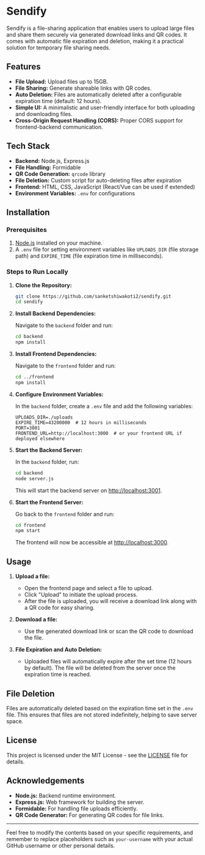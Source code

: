 # Sendify

Sendify is a file-sharing application that enables users to upload large files and share them securely via generated download links and QR codes. It comes with automatic file expiration and deletion, making it a practical solution for temporary file sharing needs.

## Features

- **File Upload:** Upload files up to 15GB.
- **File Sharing:** Generate shareable links with QR codes.
- **Auto Deletion:** Files are automatically deleted after a configurable expiration time (default: 12 hours).
- **Simple UI:** A minimalistic and user-friendly interface for both uploading and downloading files.
- **Cross-Origin Request Handling (CORS):** Proper CORS support for frontend-backend communication.

## Tech Stack

- **Backend:** Node.js, Express.js
- **File Handling:** Formidable
- **QR Code Generation:** `qrcode` library
- **File Deletion:** Custom script for auto-deleting files after expiration
- **Frontend:** HTML, CSS, JavaScript (React/Vue can be used if extended)
- **Environment Variables:** `.env` for configurations

## Installation

### Prerequisites

1. [Node.js](https://nodejs.org/en/) installed on your machine.
2. A `.env` file for setting environment variables like `UPLOADS_DIR` (file storage path) and `EXPIRE_TIME` (file expiration time in milliseconds).

### Steps to Run Locally

1. **Clone the Repository:**

   ```bash
   git clone https://github.com/sanketshiwakoti2/sendify.git
   cd sendify
   ```

2. **Install Backend Dependencies:**

   Navigate to the `backend` folder and run:

   ```bash
   cd backend
   npm install
   ```

3. **Install Frontend Dependencies:**

   Navigate to the `frontend` folder and run:

   ```bash
   cd ../frontend
   npm install
   ```

4. **Configure Environment Variables:**

   In the `backend` folder, create a `.env` file and add the following variables:

   ```env
   UPLOADS_DIR=./uploads
   EXPIRE_TIME=43200000  # 12 hours in milliseconds
   PORT=3001
   FRONTEND_URL=http://localhost:3000  # or your frontend URL if deployed elsewhere
   ```

5. **Start the Backend Server:**

   In the `backend` folder, run:

   ```bash
   cd backend
   node server.js
   ```

   This will start the backend server on [http://localhost:3001](http://localhost:3001).

6. **Start the Frontend Server:**

   Go back to the `frontend` folder and run:

   ```bash
   cd frontend
   npm start
   ```

   The frontend will now be accessible at [http://localhost:3000](http://localhost:3000).

## Usage

1. **Upload a file:**
   - Open the frontend page and select a file to upload.
   - Click "Upload" to initiate the upload process.
   - After the file is uploaded, you will receive a download link along with a QR code for easy sharing.

2. **Download a file:**
   - Use the generated download link or scan the QR code to download the file.

3. **File Expiration and Auto Deletion:**
   - Uploaded files will automatically expire after the set time (12 hours by default). The file will be deleted from the server once the expiration time is reached.

## File Deletion

Files are automatically deleted based on the expiration time set in the `.env` file. This ensures that files are not stored indefinitely, helping to save server space.

## License

This project is licensed under the MIT License - see the [LICENSE](LICENSE) file for details.

## Acknowledgements

- **Node.js:** Backend runtime environment.
- **Express.js:** Web framework for building the server.
- **Formidable:** For handling file uploads efficiently.
- **QR Code Generator:** For generating QR codes for file links.

---

Feel free to modify the contents based on your specific requirements, and remember to replace placeholders such as `your-username` with your actual GitHub username or other personal details.

